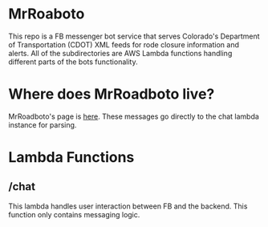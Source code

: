 # MrRoaboto
This repo is a FB messenger bot service that serves Colorado's Department of Transportation (CDOT) XML feeds for rode closure information and alerts. All of the subdirectories are AWS Lambda functions handling different parts of the bots functionality.

# Where does MrRoadboto live?
MrRoadboto's page is [here](https://www.facebook.com/roadboto/). These messages go directly to the chat lambda instance for parsing.

# Lambda Functions

## /chat
This lambda handles user interaction between FB and the backend. This function only contains messaging logic. 

